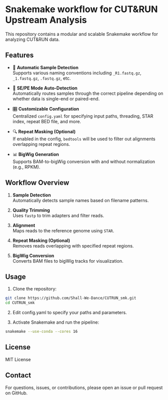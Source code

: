 # Snakemake workflow for CUT&RUN Upstream Analysis

This repository contains a modular and scalable Snakemake workflow for analyzing CUT&RUN data.

## Features

- 🧠 **Automatic Sample Detection**  
  Supports various naming conventions including `_R1.fastq.gz`, `_1.fastq.gz`, `.fastq.gz`, etc.

- 🔁 **SE/PE Mode Auto-Detection**  
  Automatically routes samples through the correct pipeline depending on whether data is single-end or paired-end.

- 🎛️ **Customizable Configuration**  
  Centralized `config.yaml` for specifying input paths, threading, STAR index, repeat BED file, and more.

- 🔍 **Repeat Masking (Optional)**  
  If enabled in the config, `bedtools` will be used to filter out alignments overlapping repeat regions.

- 📊 **BigWig Generation**  
  Supports BAM-to-bigWig conversion with and without normalization (e.g., RPKM).

## Workflow Overview

1. **Sample Detection**  
   Automatically detects sample names based on filename patterns.

2. **Quality Trimming**  
   Uses `fastp` to trim adapters and filter reads.

3. **Alignment**  
   Maps reads to the reference genome using `STAR`.

4. **Repeat Masking (Optional)**  
   Removes reads overlapping with specified repeat regions.

5. **BigWig Conversion**  
   Converts BAM files to bigWig tracks for visualization.

## Usage

1. Clone the repository:

```bash
git clone https://github.com/Shall-We-Dance/CUTRUN_smk.git
cd CUTRUN_smk
```

2. Edit config.yaml to specify your paths and parameters.

3. Activate Snakemake and run the pipeline:

```bash
snakemake --use-conda --cores 16
```
## License

MIT License

## Contact

For questions, issues, or contributions, please open an issue or pull request on GitHub.
